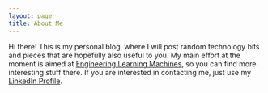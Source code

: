 ```yaml
---
layout: page
title: About Me
---
```


Hi there! This is my personal blog, where I will post random technology bits and pieces that are hopefully also useful to you. My main effort at the moment is aimed at
[Engineering Learning Machines](https://engineering-learning-machines.com), so you can find more interesting stuff there. If you are interested in contacting me, just
use my [LinkedIn Profile](https://linkedin.com/in/venelin-petkov-13374372).
